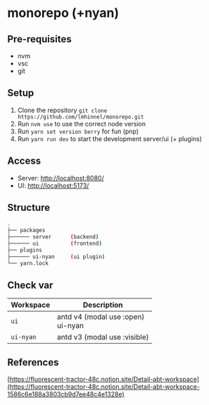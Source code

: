# monorepo (+nyan)

## Pre-requisites

- nvm
- vsc
- git

## Setup

1. Clone the repository `git clone https://github.com/lmhinnel/monorepo.git`
2. Run `nvm use` to use the correct node version
3. Run `yarn set version berry` for fun (pnp)
4. Run `yarn run dev` to start the development server/ui (+ plugins)

## Access

- Server:   [http://localhost:8080/](http://localhost:8080/)
- UI:       [http://localhost:5173/](http://localhost:5173/)

## Structure
```bash
.
├── packages
├────── server      (backend)
├────── ui          (frontend)
├── plugins
├────── ui-nyan     (ui plugin)
└── yarn.lock
```

## Check var

| Workspace | Description                              |
| --------- | ---------------------------------------- |
| `ui`      | antd v4 (modal use :open) <br /> ui-nyan |
| `ui-nyan` | antd v3     (modal use :visible)         |

## References

[https://fluorescent-tractor-48c.notion.site/Detail-abt-workspace](https://fluorescent-tractor-48c.notion.site/Detail-abt-workspace-1586c6e188a3803cb9d7ee48c4e1328e)